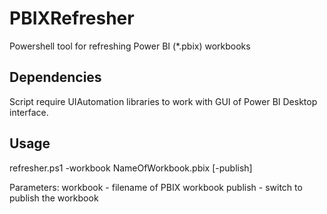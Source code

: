 # PBIXRefresher
Powershell tool for refreshing Power BI (*.pbix) workbooks

## Dependencies
Script require UIAutomation libraries to work with GUI of Power BI Desktop interface.

## Usage
refresher.ps1 -workbook NameOfWorkbook.pbix [-publish]

Parameters:
workbook - filename of PBIX workbook
publish - switch to publish the workbook 


